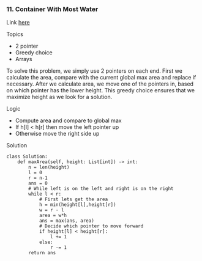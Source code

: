 ### 11. Container With Most Water
Link [here](https://leetcode.com/problems/container-with-most-water/)

Topics
- 2 pointer
- Greedy choice
- Arrays

To solve this problem, we simply use 2 pointers on each end. First we calculate the area, compare with the current global max area and replace if necessary. After we calculate area, we move one of the pointers in, based on which pointer has the lower height. This greedy choice ensures that we maximize height as we look for a solution.

Logic
- Compute area and compare to global max
- If h[l] < h[r] then move the left pointer up
- Otherwise move the right side up

Solution
```
class Solution:
    def maxArea(self, height: List[int]) -> int:
        n = len(height)
        l = 0
        r = n-1
        ans = 0
        # While left is on the left and right is on the right
        while l < r:
            # First lets get the area
            h = min(height[l],height[r])
            w = r - l
            area = w*h
            ans = max(ans, area)
            # Decide which pointer to move forward
            if height[l] < height[r]:
                l += 1
            else:
                r -= 1
        return ans
```